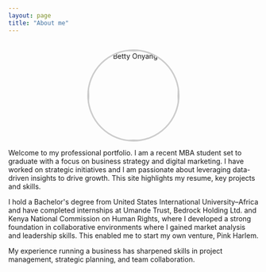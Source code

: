 ```yaml
---
layout: page
title: "About me"
---
```


<div style="text-align: center; margin-top: 30px;">
  <img src="https://github.com/user-attachments/assets/d7537599-9097-428a-912a-f1f6f5434838" 
       alt="Betty Onyango" 
       style="width: 180px; height: 180px; object-fit: cover; border-radius: 50%; border: 3px solid #ccc;">
</div>

Welcome to my professional portfolio. I am a recent MBA student set to graduate with a focus on business strategy and digital marketing. I have worked on strategic initiatives and I am passionate about leveraging data-driven insights to drive growth. This site highlights my resume, key projects and skills.

I hold a Bachelor's degree from United States International University–Africa and have completed internships at Umande Trust, Bedrock Holding Ltd. and Kenya National Commission on Human Rights, where I developed a strong foundation in collaborative environments where I gained market analysis and leadership skills. This enabled me to start my own venture, Pink Harlem.

My experience running a business has sharpened skills in project management, strategic planning, and team collaboration.
